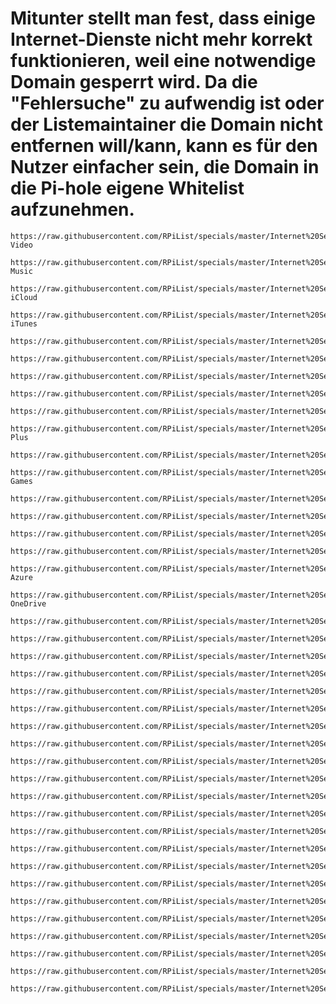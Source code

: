 # Mitunter stellt man fest, dass einige Internet-Dienste nicht mehr korrekt funktionieren, weil eine notwendige Domain gesperrt wird. Da die "Fehlersuche" zu aufwendig ist oder der Listemaintainer die Domain nicht entfernen will/kann, kann es für den Nutzer einfacher sein, die Domain in die Pi-hole eigene Whitelist aufzunehmen.
```
https://raw.githubusercontent.com/RPiList/specials/master/Internet%20Services/Amazon-Video
```
```
https://raw.githubusercontent.com/RPiList/specials/master/Internet%20Services/Apple-Music
```
```
https://raw.githubusercontent.com/RPiList/specials/master/Internet%20Services/Apple-iCloud
```
```
https://raw.githubusercontent.com/RPiList/specials/master/Internet%20Services/Apple-iTunes
```
```
https://raw.githubusercontent.com/RPiList/specials/master/Internet%20Services/Audible
```
```
https://raw.githubusercontent.com/RPiList/specials/master/Internet%20Services/Autodesk
```
```
https://raw.githubusercontent.com/RPiList/specials/master/Internet%20Services/DAZN
```
```
https://raw.githubusercontent.com/RPiList/specials/master/Internet%20Services/Deezer
```
```
https://raw.githubusercontent.com/RPiList/specials/master/Internet%20Services/Discord
```
```
https://raw.githubusercontent.com/RPiList/specials/master/Internet%20Services/Disney-Plus
```
```
https://raw.githubusercontent.com/RPiList/specials/master/Internet%20Services/Dropbox
```
```
https://raw.githubusercontent.com/RPiList/specials/master/Internet%20Services/Epic-Games
```
```
https://raw.githubusercontent.com/RPiList/specials/master/Internet%20Services/Kindle
```
```
https://raw.githubusercontent.com/RPiList/specials/master/Internet%20Services/Last.fm
```
```
https://raw.githubusercontent.com/RPiList/specials/master/Internet%20Services/Microsoft
```
```
https://raw.githubusercontent.com/RPiList/specials/master/Internet%20Services/Microsoft%20Office%20365
```
```
https://raw.githubusercontent.com/RPiList/specials/master/Internet%20Services/Microsoft-Azure
```
```
https://raw.githubusercontent.com/RPiList/specials/master/Internet%20Services/Microsoft-OneDrive
```
```
https://raw.githubusercontent.com/RPiList/specials/master/Internet%20Services/Minecraft
```
```
https://raw.githubusercontent.com/RPiList/specials/master/Internet%20Services/Napster
```
```
https://raw.githubusercontent.com/RPiList/specials/master/Internet%20Services/Netflix
```
```
https://raw.githubusercontent.com/RPiList/specials/master/Internet%20Services/Nintendo
```
```
https://raw.githubusercontent.com/RPiList/specials/master/Internet%20Services/Pandora
```
```
https://raw.githubusercontent.com/RPiList/specials/master/Internet%20Services/PayPal
```
```
https://raw.githubusercontent.com/RPiList/specials/master/Internet%20Services/Playstation
```
```
https://raw.githubusercontent.com/RPiList/specials/master/Internet%20Services/Plex
```
```
https://raw.githubusercontent.com/RPiList/specials/master/Internet%20Services/Sky%20Ticket
```
```
https://raw.githubusercontent.com/RPiList/specials/master/Internet%20Services/Skype
```
```
https://raw.githubusercontent.com/RPiList/specials/master/Internet%20Services/SoundCloud
```
```
https://raw.githubusercontent.com/RPiList/specials/master/Internet%20Services/Spotify
```
```
https://raw.githubusercontent.com/RPiList/specials/master/Internet%20Services/Steam
```
```
https://raw.githubusercontent.com/RPiList/specials/master/Internet%20Services/Threema
```
```
https://raw.githubusercontent.com/RPiList/specials/master/Internet%20Services/Tidal
```
```
https://raw.githubusercontent.com/RPiList/specials/master/Internet%20Services/Twitch
```
```
https://raw.githubusercontent.com/RPiList/specials/master/Internet%20Services/Twitter
```
```
https://raw.githubusercontent.com/RPiList/specials/master/Internet%20Services/UbisoftConnect
```
```
https://raw.githubusercontent.com/RPiList/specials/master/Internet%20Services/WhatsApp
```
```
https://raw.githubusercontent.com/RPiList/specials/master/Internet%20Services/XBOX
```
```
https://raw.githubusercontent.com/RPiList/specials/master/Internet%20Services/Yahoo
```
```
https://raw.githubusercontent.com/RPiList/specials/master/Internet%20Services/iHeartRadio
```

